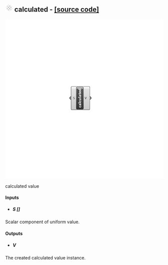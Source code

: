 ## ![](../../images/icons/calculated.png) calculated - [[source code]](https://github.com/Eddy3D-Dev/Eddy3D/tree/dev/calculated.cs)

![](../../images/components/calculated.png)

calculated value

#### Inputs
* ##### S []
Scalar component of uniform value.

#### Outputs
* ##### V
The created calculated value instance.
